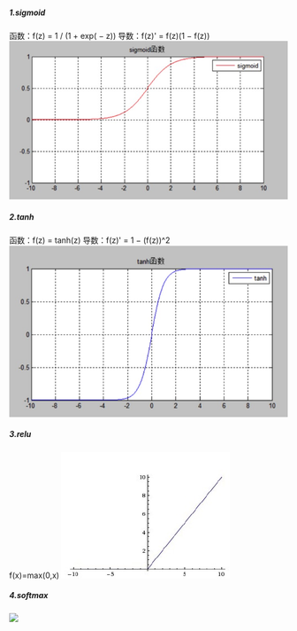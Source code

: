 ##### 1.sigmoid
函数：f(z) = 1 / (1 + exp( − z))
导数：f(z)' = f(z)(1 − f(z))
![sigmoid](/images/sigmoid.png)
##### 2.tanh
函数：f(z) = tanh(z)
导数：f(z)' = 1 − (f(z))^2
![tanh](/images/tanh.png)
##### 3.relu
f(x)=max(0,x)
![relu](/images/relu.png)
##### 4.softmax
<img src="http://latex.codecogs.com/gif.latex?/$f(\vec{x})_i ~=~ \frac{e^{x_i}}{\sum^K_{k=1} e^{x_k}}~~~$ for i,...,k"/>
